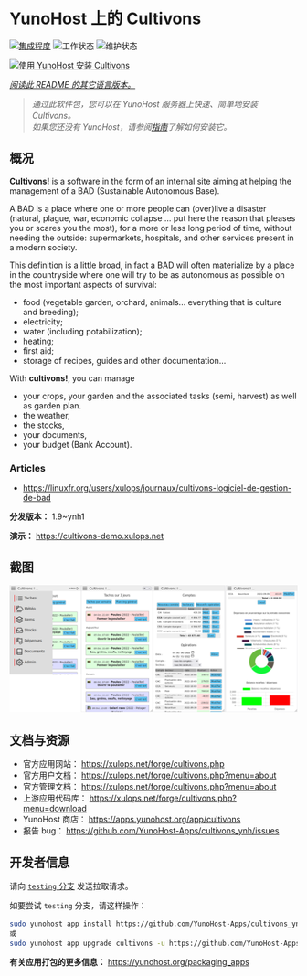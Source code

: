<!--
注意：此 README 由 <https://github.com/YunoHost/apps/tree/master/tools/readme_generator> 自动生成
请勿手动编辑。
-->

# YunoHost 上的 Cultivons

[![集成程度](https://dash.yunohost.org/integration/cultivons.svg)](https://ci-apps.yunohost.org/ci/apps/cultivons/) ![工作状态](https://ci-apps.yunohost.org/ci/badges/cultivons.status.svg) ![维护状态](https://ci-apps.yunohost.org/ci/badges/cultivons.maintain.svg)

[![使用 YunoHost 安装 Cultivons](https://install-app.yunohost.org/install-with-yunohost.svg)](https://install-app.yunohost.org/?app=cultivons)

*[阅读此 README 的其它语言版本。](./ALL_README.md)*

> *通过此软件包，您可以在 YunoHost 服务器上快速、简单地安装 Cultivons。*  
> *如果您还没有 YunoHost，请参阅[指南](https://yunohost.org/install)了解如何安装它。*

## 概况

__Cultivons!__ is a software in the form of an internal site aiming at helping the management of a BAD (Sustainable Autonomous Base).

A BAD is a place where one or more people can (over)live a disaster (natural, plague, war, economic collapse ... put here the reason that pleases you or scares you the most), for a more or less long period of time, without needing the outside: supermarkets, hospitals, and other services present in a modern society.

This definition is a little broad, in fact a BAD will often materialize by a place in the countryside where one will try to be as autonomous as possible on the most important aspects of survival:

* food (vegetable garden, orchard, animals... everything that is culture and breeding);
* electricity;
* water (including potabilization);
* heating;
* first aid;
* storage of recipes, guides and other documentation...

With __cultivons!__, you can manage 
- your crops, your garden and the associated tasks (semi, harvest) as well as garden plan.
- the weather,
- the stocks,
- your documents,
- your budget (Bank Account).

### Articles
- https://linuxfr.org/users/xulops/journaux/cultivons-logiciel-de-gestion-de-bad


**分发版本：** 1.9~ynh1

**演示：** <https://cultivons-demo.xulops.net>

## 截图

![Cultivons 的截图](./doc/screenshots/cultivonsfull.png)

## 文档与资源

- 官方应用网站： <https://xulops.net/forge/cultivons.php>
- 官方用户文档： <https://xulops.net/forge/cultivons.php?menu=about>
- 官方管理文档： <https://xulops.net/forge/cultivons.php?menu=about>
- 上游应用代码库： <https://xulops.net/forge/cultivons.php?menu=download>
- YunoHost 商店： <https://apps.yunohost.org/app/cultivons>
- 报告 bug： <https://github.com/YunoHost-Apps/cultivons_ynh/issues>

## 开发者信息

请向 [`testing` 分支](https://github.com/YunoHost-Apps/cultivons_ynh/tree/testing) 发送拉取请求。

如要尝试 `testing` 分支，请这样操作：

```bash
sudo yunohost app install https://github.com/YunoHost-Apps/cultivons_ynh/tree/testing --debug
或
sudo yunohost app upgrade cultivons -u https://github.com/YunoHost-Apps/cultivons_ynh/tree/testing --debug
```

**有关应用打包的更多信息：** <https://yunohost.org/packaging_apps>
